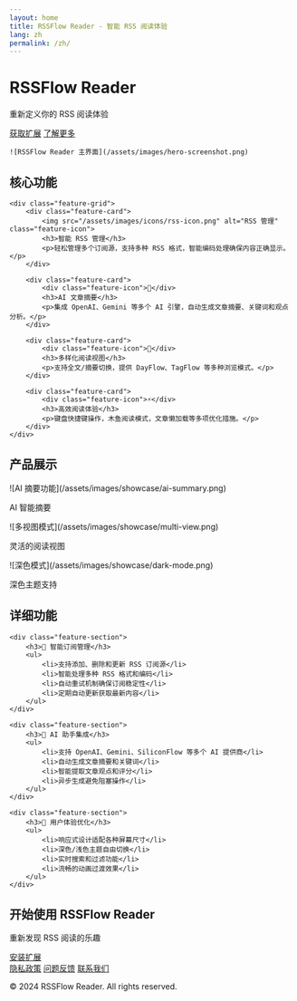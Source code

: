 ```yaml
---
layout: home
title: RSSFlow Reader - 智能 RSS 阅读体验
lang: zh
permalink: /zh/
---
```


<div class="hero">
    <h1>RSSFlow Reader</h1>
    <p class="tagline">重新定义你的 RSS 阅读体验</p>
    <div class="hero-buttons">
        <a href="https://chrome.google.com/webstore/detail/[your-extension-id]" class="btn primary">获取扩展</a>
        <a href="#features" class="btn secondary">了解更多</a>
    </div>
    
    ![RSSFlow Reader 主界面](/assets/images/hero-screenshot.png)
</div>

<div class="features" id="features">
    <h2>核心功能</h2>
    
    <div class="feature-grid">
        <div class="feature-card">
            <img src="/assets/images/icons/rss-icon.png" alt="RSS 管理" class="feature-icon">
            <h3>智能 RSS 管理</h3>
            <p>轻松管理多个订阅源，支持多种 RSS 格式，智能编码处理确保内容正确显示。</p>
        </div>
        
        <div class="feature-card">
            <div class="feature-icon">🤖</div>
            <h3>AI 文章摘要</h3>
            <p>集成 OpenAI、Gemini 等多个 AI 引擎，自动生成文章摘要、关键词和观点分析。</p>
        </div>
        
        <div class="feature-card">
            <div class="feature-icon">🎯</div>
            <h3>多样化阅读视图</h3>
            <p>支持全文/摘要切换，提供 DayFlow、TagFlow 等多种浏览模式。</p>
        </div>
        
        <div class="feature-card">
            <div class="feature-icon">⚡</div>
            <h3>高效阅读体验</h3>
            <p>键盘快捷键操作，木鱼阅读模式，文章懒加载等多项优化措施。</p>
        </div>
    </div>
</div>

<div class="showcase">
    <h2>产品展示</h2>
    <div class="showcase-grid">
        <div class="showcase-item">
            ![AI 摘要功能](/assets/images/showcase/ai-summary.png)
            <p>AI 智能摘要</p>
        </div>
        <div class="showcase-item">
            ![多视图模式](/assets/images/showcase/multi-view.png)
            <p>灵活的阅读视图</p>
        </div>
        <div class="showcase-item">
            ![深色模式](/assets/images/showcase/dark-mode.png)
            <p>深色主题支持</p>
        </div>
    </div>
</div>

<div class="features-detail">
    <h2>详细功能</h2>
    
    <div class="feature-section">
        <h3>🎯 智能订阅管理</h3>
        <ul>
            <li>支持添加、删除和更新 RSS 订阅源</li>
            <li>智能处理多种 RSS 格式和编码</li>
            <li>自动重试机制确保订阅稳定性</li>
            <li>定期自动更新获取最新内容</li>
        </ul>
    </div>

    <div class="feature-section">
        <h3>🤖 AI 助手集成</h3>
        <ul>
            <li>支持 OpenAI、Gemini、SiliconFlow 等多个 AI 提供商</li>
            <li>自动生成文章摘要和关键词</li>
            <li>智能提取文章观点和评分</li>
            <li>异步生成避免阻塞操作</li>
        </ul>
    </div>

    <div class="feature-section">
        <h3>📱 用户体验优化</h3>
        <ul>
            <li>响应式设计适配各种屏幕尺寸</li>
            <li>深色/浅色主题自由切换</li>
            <li>实时搜索和过滤功能</li>
            <li>流畅的动画过渡效果</li>
        </ul>
    </div>
</div>

<div class="cta">
    <h2>开始使用 RSSFlow Reader</h2>
    <p>重新发现 RSS 阅读的乐趣</p>
    <div class="cta-buttons">
        <a href="https://chrome.google.com/webstore/detail/[your-extension-id]" class="btn primary">安装扩展</a>
    </div>
</div>

<div class="footer">
    <div class="links">
        <a href="{{ site.baseurl }}/privacy/zh">隐私政策</a>
        <a href="https://github.com/oinzen/RSSFlow-doc/issues">问题反馈</a>
        <a href="mailto:zengzwf@gmail.com">联系我们</a>
    </div>
    <p class="copyright">© 2024 RSSFlow Reader. All rights reserved.</p>
</div> 